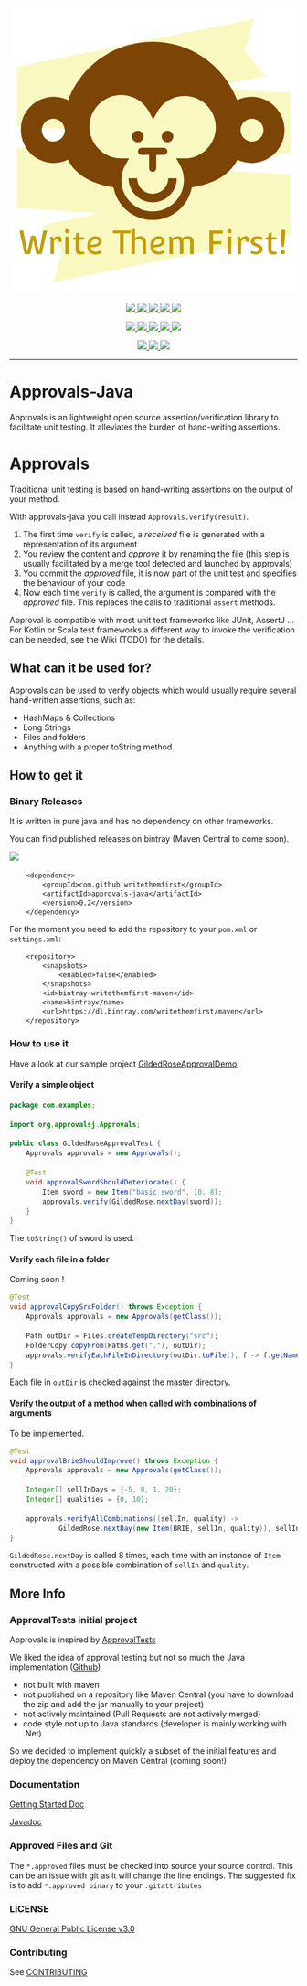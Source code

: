 <p align='center'>
    <img alt='Write Them First!' src='https://raw.githubusercontent.com/WriteThemFirst/approvals-java/master/etc/logo.png' />
</p>
<p align='center'>
    <a href='https://travis-ci.org/WriteThemFirst/approvals-java'>
        <img src='https://travis-ci.org/WriteThemFirst/approvals-java.svg?branch=master' />
    </a>
    <a href='https://bintray.com/writethemfirst/maven/approvals-java/_latestVersion'>
        <img src='https://api.bintray.com/packages/writethemfirst/maven/approvals-java/images/download.svg' />
    </a>
    <a href='https://codecov.io/gh/WriteThemFirst/approvals-java'>
        <img src='https://codecov.io/gh/WriteThemFirst/approvals-java/branch/master/graph/badge.svg' />
    </a>
    <a href='https://codeclimate.com/github/WriteThemFirst/approvals-java/maintainability'>
        <img src='https://api.codeclimate.com/v1/badges/b5d49999f3d09bae95ce/maintainability' />
    </a>
    <a href='https://codeclimate.com/github/WriteThemFirst/approvals-java/test_coverage'>
        <img src='https://api.codeclimate.com/v1/badges/b5d49999f3d09bae95ce/test_coverage' />
    </a>
</p>
<p align='center'>
    <a href='http://hits.dwyl.io/WriteThemFirst/approvals-java'>
        <img src='http://hits.dwyl.io/WriteThemFirst/approvals-java.svg' />
    </a>
    <a href='https://github.com/WriteThemFirst/approvals-java/tree/v0.2'>
        <img src='https://img.shields.io/github/commits-since/WriteThemFirst/approvals-java/v0.2.svg' />
    </a>
    <a href='https://github.com/WriteThemFirst/approvals-java/issues/'>
        <img src='https://img.shields.io/github/issues/WriteThemFirst/approvals-java.svg' />
    </a>
    <a href='https://github.com/WriteThemFirst/approvals-java/issues?q=is%3Aissue+is%3Aclosed'>
        <img src='https://img.shields.io/github/issues-closed/WriteThemFirst/approvals-java.svg' />
    </a>
    <a href='https://github.com/WriteThemFirst/approvals-java'>
        <img src='https://img.shields.io/github/languages/code-size/WriteThemFirst/approvals-java.svg' />
    </a>
</p>
<p align='center'>
    <a href='https://www.gnu.org/licenses/gpl-3.0'>
        <img src='https://img.shields.io/badge/License-GPL%20v3-blue.svg' />
    </a>
    <a href='http://semver.org/spec/v2.0.0.html'>
        <img src='https://img.shields.io/SemVer/2.0.0.png' />
    </a>
    <a href='https://github.com/WriteThemFirst/approvals-java/pulls'>
        <img src='https://img.shields.io/badge/made%20with-%E2%99%A5-pink.svg' />
    </a>
</p>

---

# Approvals-Java

Approvals is an lightweight open source assertion/verification library to facilitate unit testing. It alleviates the burden of hand-writing assertions.

<!-- START doctoc generated TOC please keep comment here to allow auto update -->
<!-- DON'T EDIT THIS SECTION, INSTEAD RE-RUN doctoc TO UPDATE -->

<!-- END doctoc generated TOC please keep comment here to allow auto update -->

# Approvals

Traditional unit testing is based on hand-writing assertions on the output of your method.

With approvals-java you call instead `Approvals.verify(result)`.

1. The first time `verify` is called, a *received* file is generated with a representation of its argument
2. You review the content and *approve* it by renaming the file 
(this step is usually facilitated by a merge tool detected and launched by approvals)
3. You commit the *approved* file, it is now part of the unit test and specifies the behaviour of your code
4. Now each time `verify` is called, the argument is compared with the *approved* file. 
This replaces the calls to traditional `assert` methods.

Approval is compatible with most unit test frameworks like JUnit, AssertJ ... 
For Kotlin or Scala test frameworks a different way to invoke the verification can be needed, see the Wiki (TODO) for the details.


## What can it be used for?

Approvals can be used to verify objects which would usually require several hand-written assertions, such as:

- HashMaps & Collections
- Long Strings
- Files and folders
- Anything with a proper toString method

## How to get it

### Binary Releases

It is written in pure java and has no dependency on other frameworks.

You can find published releases on bintray (Maven Central to come soon).

<a href='https://bintray.com/writethemfirst/maven/approvals-java/_latestVersion'>
  <img src='https://api.bintray.com/packages/writethemfirst/maven/approvals-java/images/download.svg' />
</a>

        <dependency>
            <groupId>com.github.writethemfirst</groupId>
            <artifactId>approvals-java</artifactId>
            <version>0.2</version>
        </dependency>

For the moment you need to add the repository to your `pom.xml` or `settings.xml`:

        <repository>
            <snapshots>
                <enabled>false</enabled>
            </snapshots>
            <id>bintray-writethemfirst-maven</id>
            <name>bintray</name>
            <url>https://dl.bintray.com/writethemfirst/maven</url>
        </repository>

 
### How to use it

Have a look at our sample project [GildedRoseApprovalDemo](https://github.com/WriteThemFirst/GildedRoseApprovalDemo) 

#### Verify a simple object

```java
package com.examples;

import org.approvalsj.Approvals;

public class GildedRoseApprovalTest {
    Approvals approvals = new Approvals();

    @Test
    void approvalSwordShouldDeteriorate() {
        Item sword = new Item("basic sword", 10, 8);
        approvals.verify(GildedRose.nextDay(sword));
    }
}
```

The `toString()` of sword is used.

#### Verify each file in a folder

Coming soon !

```java
@Test
void approvalCopySrcFolder() throws Exception {
    Approvals approvals = new Approvals(getClass());
    
    Path outDir = Files.createTempDirectory("src");
    FolderCopy.copyFrom(Paths.get("."), outDir);
    approvals.verifyEachFileInDirectory(outDir.toFile(), f -> f.getName().endsWith(".xml"));
}
```

Each file in `outDir` is checked against the master directory.


#### Verify the output of a method when called with combinations of arguments

To be implemented.

```java
@Test
void approvalBrieShouldImprove() throws Exception {
    Approvals approvals = new Approvals(getClass());

    Integer[] sellInDays = {-5, 0, 1, 20};
    Integer[] qualities = {0, 10};

    approvals.verifyAllCombinations((sellIn, quality) ->
            GildedRose.nextDay(new Item(BRIE, sellIn, quality)), sellInDays, qualities);
}
```

`GildedRose.nextDay` is called 8 times, each time with an instance of `Item` constructed with a possible combination of `sellIn` and `quality`.


## More Info

### ApprovalTests initial project

Approvals is inspired by [ApprovalTests](http://approvaltests.sourceforge.net/)

We liked the idea of approval testing but not so much the Java implementation ([Github](https://github.com/approvals/ApprovalTests.Java))
- not built with maven
- not published on a repository like Maven Central (you have to download the zip and add the jar manually to your project)
- not actively maintained (Pull Requests are not actively merged)
- code style not up to Java standards (developer is mainly working with .Net)

So we decided to implement quickly a subset of the initial features and deploy the dependency on Maven Central (coming soon!)

### Documentation

[Getting Started Doc](https://github.com/approvals/ApprovalTests.Java/blob/master/build/resources/approval_tests/documentation/ApprovalTests%20-%20GettingStarted.md)

[Javadoc](https://projects.raffael.ch/markdown-doclet/)

### Approved Files and Git

The `*.approved` files must be checked into source your source control. This can be an issue with git as it will change the line endings.
The suggested fix is to add `*.approved binary` to your `.gitattributes`


### LICENSE
[GNU General Public License v3.0](LICENSE.md)


### Contributing

See [CONTRIBUTING](CONTRIBUTING.md)
